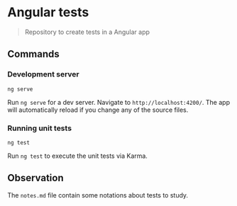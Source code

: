 # Angular tests

> Repository to create tests in a Angular app

## Commands

### Development server

```
ng serve
```

Run `ng serve` for a dev server. Navigate to `http://localhost:4200/`. The app will automatically reload if you change any of the source files.

### Running unit tests

```
ng test
```

Run `ng test` to execute the unit tests via Karma.

## Observation

The `notes.md` file contain some notations about tests to study.